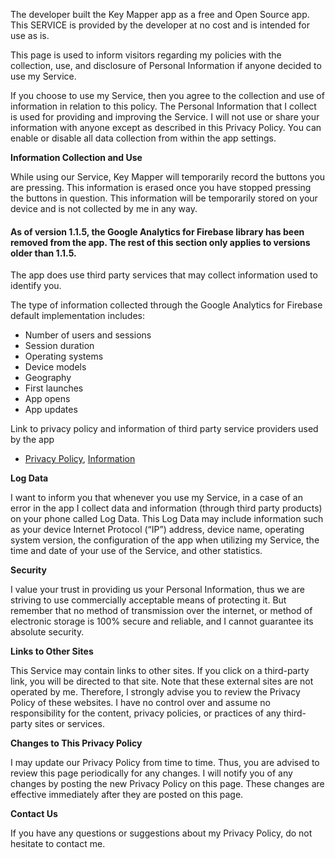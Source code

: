 The developer built the Key Mapper app as a free and Open Source app. This SERVICE is provided by the developer at no cost and is intended for use as is.

This page is used to inform visitors regarding my policies with the collection, use, and disclosure of Personal Information if anyone decided to use my Service.

If you choose to use my Service, then you agree to the collection and use of information in relation to this policy. The Personal Information that I collect is used for providing and improving the Service. I will not use or share your information with anyone except as described in this Privacy Policy. You can enable or disable all data collection from within the app settings.

**Information Collection and Use**

While using our Service, Key Mapper will temporarily record the buttons you are pressing. This information is erased once you have stopped pressing the buttons in question. This information will be temporarily stored on your device and is not collected by me in any way.

#### As of version 1.1.5, the Google Analytics for Firebase library has been removed from the app. The rest of this section only applies to versions older than 1.1.5.

The app does use third party services that may collect information used to identify you.

The type of information collected through the Google Analytics for Firebase default implementation includes:

- Number of users and sessions
- Session duration
- Operating systems
- Device models
- Geography
- First launches
- App opens
- App updates

Link to privacy policy and information of third party service providers used by the app

*   [Privacy Policy](https://firebase.google.com/policies/analytics), [Information](https://firebase.google.com/support/privacy/)

**Log Data**

I want to inform you that whenever you use my Service, in a case of an error in the app I collect data and information (through third party products) on your phone called Log Data. This Log Data may include information such as your device Internet Protocol (“IP”) address, device name, operating system version, the configuration of the app when utilizing my Service, the time and date of your use of the Service, and other statistics.

**Security**

I value your trust in providing us your Personal Information, thus we are striving to use commercially acceptable means of protecting it. But remember that no method of transmission over the internet, or method of electronic storage is 100% secure and reliable, and I cannot guarantee its absolute security.

**Links to Other Sites**

This Service may contain links to other sites. If you click on a third-party link, you will be directed to that site. Note that these external sites are not operated by me. Therefore, I strongly advise you to review the Privacy Policy of these websites. I have no control over and assume no responsibility for the content, privacy policies, or practices of any third-party sites or services.

**Changes to This Privacy Policy**

I may update our Privacy Policy from time to time. Thus, you are advised to review this page periodically for any changes. I will notify you of any changes by posting the new Privacy Policy on this page. These changes are effective immediately after they are posted on this page.

**Contact Us**

If you have any questions or suggestions about my Privacy Policy, do not hesitate to contact me.
